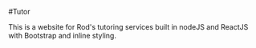 #Tutor

This is a website for Rod's tutoring services built in nodeJS and ReactJS with Bootstrap and inline styling.